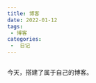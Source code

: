 ```yaml
---
title: 博客
date: 2022-01-12
tags:
 - 博客
categories:
 -  日记
---
```


<img src="https://asushiny.oss-cn-guangzhou.aliyuncs.com/images/mine.png" alt class="medium-zoom-image">

今天，搭建了属于自己的博客。
